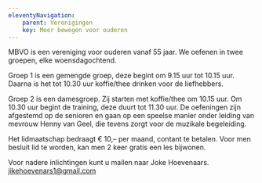 ```yaml
---
eleventyNavigation:
    parent: Verenigingen
    key: Meer bewegen voor ouderen
---
```


MBVO is een vereniging voor ouderen vanaf 55 jaar. We oefenen in twee groepen, elke woensdagochtend.

Groep 1 is een gemengde groep, deze begint om 9.15 uur tot 10.15 uur. Daarna is het tot 10.30 uur koffie/thee drinken voor de liefhebbers.

Groep 2 is een damesgroep. Zij starten met koffie/thee om 10.15 uur. Om 10.30 uur begint de training, deze duurt tot 11.30 uur.
De oefeningen zijn afgestemd op de senioren en gaan op een speelse manier onder leiding van mevrouw Henny van Geel, die tevens zorgt voor de muzikale begeleiding.

Het lidmaatschap bedraagt € 10,– per maand, contant te betalen. Voor men besluit lid te worden, kan men 2 keer gratis een les bijwonen.

Voor nadere inlichtingen kunt u mailen naar Joke Hoevenaars.  
jikehoevenars1@gmail.com 
